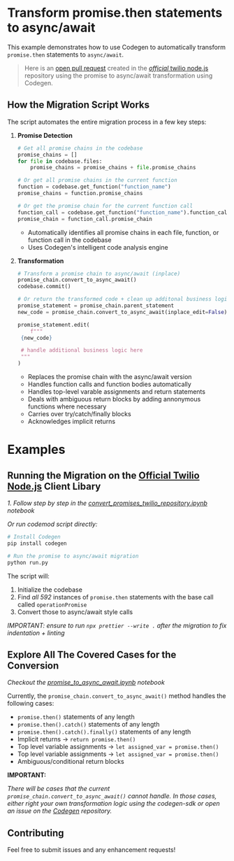# Transform promise.then statements to async/await

This example demonstrates how to use Codegen to automatically transform `promise.then` statements to `async/await`.

> Here is an [open pull request](https://github.com/twilio/twilio-node/pull/1072) created in the [_official_ twilio node.js](https://www.twilio.com/docs/messaging/quickstart/node) repository using the promise to async/await transformation using Codegen.

## How the Migration Script Works

The script automates the entire migration process in a few key steps:

1. **Promise Detection**

   ```python
   # Get all promise chains in the codebase
   promise_chains = []
   for file in codebase.files:
       promise_chains = promise_chains + file.promise_chains
   ```

   ```python
   # Or get all promise chains in the current function
   function = codebase.get_function("function_name")
   promise_chains = function.promise_chains
   ```

   ```python
   # Or get the promise chain for the current function call
   function_call = codebase.get_function("function_name").function_calls[0]
   promise_chain = function_call.promise_chain
   ```

   - Automatically identifies all promise chains in each file, function, or function call in the codebase
   - Uses Codegen's intelligent code analysis engine

1. **Transformation**

   ```python
   # Transform a promise chain to async/await (inplace)
   promise_chain.convert_to_async_await()
   codebase.commit()
   ```

   ```python
   # Or return the transformed code + clean up additonal business logic from .then blocks
   promise_statement = promise_chain.parent_statement
   new_code = promise_chain.convert_to_async_await(inplace_edit=False)

   promise_statement.edit(
       f"""
    {new_code}

    # handle additional business logic here
    """
   )
   ```

   - Replaces the promise chain with the async/await version
   - Handles function calls and function bodies automatically
   - Handles top-level varable assignments and return statements
   - Deals with ambiguous return blocks by adding annonymous functions where necessary
   - Carries over try/catch/finally blocks
   - Acknowledges implicit returns

# Examples

## Running the Migration on the [Official Twilio Node.js](https://github.com/twilio/twilio-node) Client Libary

_1. Follow step by step in the [convert_promises_twilio_repository.ipynb](./convert_promises_twilio_repository.ipynb) notebook_

_Or run codemod script directly:_

```bash
# Install Codegen
pip install codegen

# Run the promise to async/await migration
python run.py
```

The script will:

1. Initialize the codebase
1. Find _all 592_ instances of `promise.then` statements with the base call called `operationPromise`
1. Convert those to async/await style calls

_IMPORTANT: ensure to run `npx prettier --write .` after the migration to fix indentation + linting_

## Explore All The Covered Cases for the Conversion

_Checkout the [promise_to_async_await.ipynb](./promise_to_async_await.ipynb) notebook_

Currently, the `promise_chain.convert_to_async_await()` method handles the following cases:

- `promise.then()` statements of any length
- `promise.then().catch()` statements of any length
- `promise.then().catch().finally()` statements of any length
- Implicit returns -> `return promise.then()`
- Top level variable assignments -> `let assigned_var = promise.then()`
- Top level variable assignments -> `let assigned_var = promise.then()`
- Ambiguous/conditional return blocks

**IMPORTANT:**

_There will be cases that the current `promise_chain.convert_to_async_await()` cannot handle. In those cases, either right your own transformation logic using the codegen-sdk or open an issue on the [Codegen](https://github.com/codegen-sh/graph-sitter) repository._

## Contributing

Feel free to submit issues and any enhancement requests!
